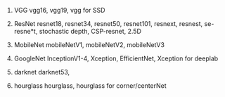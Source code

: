1. VGG
    vgg16, vgg19, vgg for SSD

2. ResNet
    resnet18, resnet34, resnet50, resnet101, resnext, resnest, se-resne\*t, stochastic depth, CSP-resnet, 2.5D

3. MobileNet
    mobileNetV1, mobileNetV2, mobileNetV3

4. GoogleNet
    InceptionV1-4, Xception, EfficientNet, Xception for deeplab

5. darknet
    darknet53, 

6. hourglass
    hourglass, hourglass for corner/centerNet